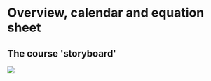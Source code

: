 # Overview, calendar and equation sheet

## The course 'storyboard'

![](https://raw.githubusercontent.com/veropetit/PHYS633-F2024/main/Book/CourseInformation/CourseStoryBoard.png)